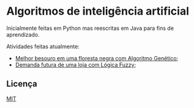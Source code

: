 # Algoritmos de inteligência artificial
Inicialmente feitas em Python mas reescritas em Java para fins de aprendizado.

Atividades feitas atualmente:

- [Melhor besouro em uma floresta negra com Algoritmo Genético](https://github.com/jlss14-ifal/Inteligencia-computacional-2022/tree/main/algoritmo-genetico-besouro);
- [Demanda futura de uma loja com Lógica Fuzzy](https://github.com/jlss14-ifal/Inteligencia-computacional-2022/tree/main/logica-fuzzy-demanda-futura-lojax);

## Licença
[MIT](https://choosealicense.com/licenses/mit/)